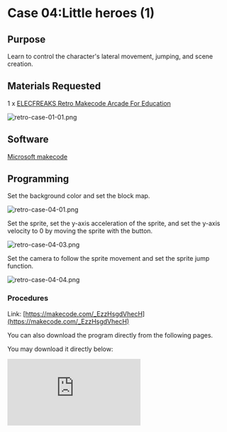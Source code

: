﻿# Case 04:Little heroes (1)

##  Purpose

Learn to control the character's lateral movement, jumping, and scene creation.

## Materials Requested

1 x  [ELECFREAKS Retro Makecode Arcade For Education](https://item.taobao.com/item.htm?spm=a1z10.5-c-s.w4002-18602834185.82.51a95ccfE1IJt1&id=644090757603)

![retro-case-01-01.png](https://wiki-media-ef.oss-cn-hongkong.aliyuncs.com//images/retro-case-01-01.png)

## Software

[Microsoft makecode](https://arcade.makecode.com/)

## Programming

Set the background color and set the block map.

![retro-case-04-01.png](https://wiki-media-ef.oss-cn-hongkong.aliyuncs.com//images/retro-case-04-01.png)

Set the sprite, set the y-axis acceleration of the sprite, and set the y-axis velocity to 0 by moving the sprite with the button.

![retro-case-04-03.png](https://wiki-media-ef.oss-cn-hongkong.aliyuncs.com//images/retro-case-04-03.png)

Set the camera to follow the sprite movement and set the sprite jump function.

![retro-case-04-04.png](https://wiki-media-ef.oss-cn-hongkong.aliyuncs.com//images/retro-case-04-04.png)

### Procedures

Link: [https://makecode.com/_EzzHsgdVhecH](https://makecode.com/_EzzHsgdVhecH)

You can also download the program directly from the following pages.

You may download it directly below:

<div
    style={{
        position: 'relative',
        paddingBottom: '60%',
        overflow: 'hidden',
    }}
>
    <iframe
        src="https://makecode.com/_EzzHsgdVhecH"
        frameborder="0"
        sandbox="allow-popups allow-forms allow-scripts allow-same-origin"
        style={{
            position: 'absolute',
            width: '100%',
            height: '100%',
        }}
    />
</div>



## Program Download

Please see the documentation for the program download: [Program Download Method](http://wiki.elecfreaks.com/en/retroarcade/program-download-method)

## Conclusion

You can control the sprite to move laterally and jump in the custom scene by pressing the button.
